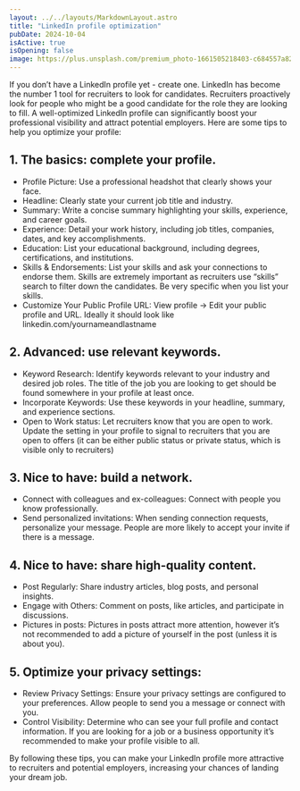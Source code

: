 ```yaml
---
layout: ../../layouts/MarkdownLayout.astro
title: "LinkedIn profile optimization"
pubDate: 2024-10-04
isActive: true
isOpening: false
image: https://plus.unsplash.com/premium_photo-1661505218403-c684557a824d?w=900&auto=format&fit=crop&q=60&ixlib=rb-4.0.3&ixid=M3wxMjA3fDB8MHxwaG90by1yZWxhdGVkfDJ8fHxlbnwwfHx8fHw%3D
---
```


If you don’t have a LinkedIn profile yet - create one. LinkedIn has become the number 1 tool for recruiters to look for candidates. Recruiters proactively look for people who might be a good candidate for the role they are looking to fill. 
A well-optimized LinkedIn profile can significantly boost your professional visibility and attract potential employers. Here are some tips to help you optimize your profile:

## 1. The basics: complete your profile.
- Profile Picture: Use a professional headshot that clearly shows your face.
- Headline: Clearly state your current job title and industry.
- Summary: Write a concise summary highlighting your skills, experience, and career goals.
- Experience: Detail your work history, including job titles, companies, dates, and key accomplishments.
- Education: List your educational background, including degrees, certifications, and institutions.
- Skills & Endorsements: List your skills and ask your connections to endorse them. Skills are extremely important as recruiters use “skills” search to filter down the candidates. Be very specific when you list your skills.
- Customize Your Public Profile URL: View profile -> Edit your public profile and URL. Ideally it should look like linkedin.com/yournameandlastname 

## 2. Advanced: use relevant keywords.
- Keyword Research: Identify keywords relevant to your industry and desired job roles. The title of the job you are looking to get should be found somewhere in your profile at least once.
- Incorporate Keywords: Use these keywords in your headline, summary, and experience sections.
- Open to Work status: Let recruiters know that you are open to work. Update the setting in your profile to signal to recruiters that you are open to offers (it can be either public status or private status, which is visible only to recruiters)

## 3. Nice to have: build a network.
- Connect with colleagues and ex-colleagues: Connect with people you know professionally.
- Send personalized invitations: When sending connection requests, personalize your message. People are more likely to accept your invite if there is a message. 

## 4. Nice to have: share high-quality content.
- Post Regularly: Share industry articles, blog posts, and personal insights.
- Engage with Others: Comment on posts, like articles, and participate in discussions.
- Pictures in posts: Pictures in posts attract more attention, however it’s not recommended to add a picture of yourself in the post (unless it is about you). 

## 5. Optimize your privacy settings:
- Review Privacy Settings: Ensure your privacy settings are configured to your preferences. Allow people to send you a message or connect with you. 
- Control Visibility: Determine who can see your full profile and contact information. If you are looking for a job or a business opportunity it’s recommended to make your profile visible to all. 

By following these tips, you can make your LinkedIn profile more attractive to recruiters and potential employers, increasing your chances of landing your dream job.

